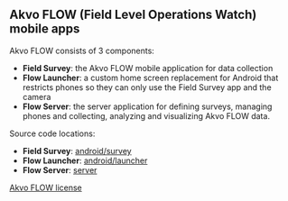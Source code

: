 ## Akvo FLOW (Field Level Operations Watch) mobile apps

Akvo FLOW consists of 3 components:

* **Field Survey**: the Akvo FLOW mobile application for data collection
* **Flow Launcher**: a custom home screen replacement for Android that restricts phones so they can only use the Field Survey app and the camera
* **Flow Server**: the server application for defining surveys, managing phones and collecting, analyzing and visualizing Akvo FLOW data.

Source code locations:

* **Field Survey**: [android/survey](https://github.com/akvo/akvo-flow-mobile/tree/master/survey)
* **Flow Launcher**: [android/launcher](https://github.com/akvo/akvo-flow-mobile/tree/master/launcher)
* **Flow Server**: [server](https://github.com/akvo/akvo-flow)

[Akvo FLOW license](https://github.com/akvo/akvo-flow/blob/master/LICENSE.md)
